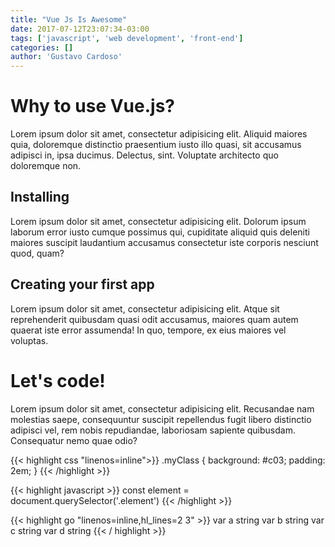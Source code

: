 ```yaml
---
title: "Vue Js Is Awesome"
date: 2017-07-12T23:07:34-03:00
tags: ['javascript', 'web development', 'front-end']
categories: []
author: 'Gustavo Cardoso'
---
```


# Why to use Vue.js?

Lorem ipsum dolor sit amet, consectetur adipisicing elit. Aliquid maiores quia, doloremque distinctio praesentium iusto illo quasi, sit accusamus adipisci in, ipsa ducimus. Delectus, sint. Voluptate architecto quo doloremque non.

## Installing

Lorem ipsum dolor sit amet, consectetur adipisicing elit. Dolorum ipsum laborum error iusto cumque possimus qui, cupiditate aliquid quis deleniti maiores suscipit laudantium accusamus consectetur iste corporis nesciunt quod, quam?

## Creating your first app

Lorem ipsum dolor sit amet, consectetur adipisicing elit. Atque sit reprehenderit quibusdam quasi odit accusamus, maiores quam autem quaerat iste error assumenda! In quo, tempore, ex eius maiores vel voluptas.

# Let's code!

Lorem ipsum dolor sit amet, consectetur adipisicing elit. Recusandae nam molestias saepe, consequuntur suscipit repellendus fugit libero distinctio adipisci vel, rem nobis repudiandae, laboriosam sapiente quibusdam. Consequatur nemo quae odio?

{{< highlight css "linenos=inline">}}
.myClass {
  background: #c03;
  padding: 2em;
}
{{< /highlight >}}

{{< highlight javascript >}}
const element = document.querySelector('.element')
{{< /highlight >}}

{{< highlight go "linenos=inline,hl_lines=2 3" >}}
var a string
var b string
var c string
var d string
{{< / highlight >}}
